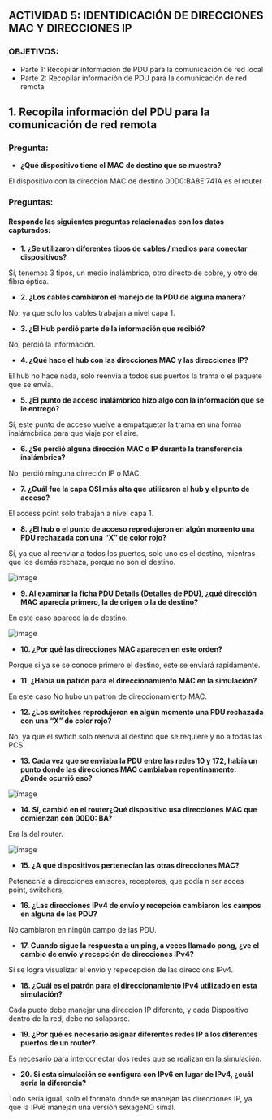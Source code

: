 ## ACTIVIDAD 5: IDENTIDICACIÓN DE DIRECCIONES MAC Y DIRECCIONES IP

### OBJETIVOS:
- Parte 1: Recopilar información de PDU para la comunicación de red local
- Parte 2: Recopilar información de PDU para la comunicación de red remota 

## 1. Recopila información del PDU para la comunicación de red remota 

### Pregunta:

- **¿Qué dispositivo tiene el MAC de destino que se muestra?**

El dispositivo con la dirección MAC de destino 00D0:BA8E:741A es el router

### Preguntas:
#### Responde las siguientes preguntas relacionadas con los datos capturados:

- **1. ¿Se utilizaron diferentes tipos de cables / medios para conectar dispositivos?**

Sí, tenemos 3 tipos, un medio inalámbrico, otro directo de cobre, y otro de fibra óptica.

- **2. ¿Los cables cambiaron el manejo de la PDU de alguna manera?**

No, ya que solo los cables trabajan a nivel capa 1.

- **3. ¿El Hub perdió parte de la información que recibió?**
 
 No, perdió la información.

- **4. ¿Qué hace el hub con las direcciones MAC y las direcciones IP?**

El hub no hace nada, solo reenvia a todos sus puertos la trama o el paquete que se envía.

- **5. ¿El punto de acceso inalámbrico hizo algo con la información que se le entregó?**
 
 Sí, este punto de acceso vuelve a empatquetar la trama en una forma inalámcbrica para que viaje por el aire.

- **6. ¿Se perdió alguna dirección MAC o IP durante la transferencia inalámbrica?**

No, perdió minguna dirreción IP o MAC.

- **7. ¿Cuál fue la capa OSI más alta que utilizaron el hub y el punto de acceso?** 

El access point solo trabajan a nivel capa 1.

- **8. ¿El hub o el punto de acceso reprodujeron en algún momento una PDU rechazada con una “X” de color rojo?**

Sí, ya que al reenviar a todos los puertos, solo uno es el destino, mientras que los demás rechaza, porque no son el destino.

![image](https://github.com/Fx2048/COMU_TEAM/assets/151795724/b9921858-761f-431b-9cb2-6fa9ca18a89d)

- **9. Al examinar la ficha PDU Details (Detalles de PDU), ¿qué dirección MAC aparecía primero, la de origen o la de destino?**

En este caso aparece la de destino.

![image](https://github.com/Fx2048/COMU_TEAM/assets/151795724/9b8abb3b-7234-4463-b946-7a53f066df62)

- **10. ¿Por qué las direcciones MAC aparecen en este orden?**

Porque si ya se se conoce primero el destino, este se enviará rapidamente.

- **11. ¿Había un patrón para el direccionamiento MAC en la simulación?**

 En este caso No hubo un patrón de direccionamiento MAC.

- **12. ¿Los switches reprodujeron en algún momento una PDU rechazada con una “X” de color rojo?**

No, ya que el swtich solo reenvia al destino que se requiere y no a todas las PCS.

- **13. Cada vez que se enviaba la PDU entre las redes 10 y 172, había un punto donde las direcciones MAC 
 cambiaban repentinamente. ¿Dónde ocurrió eso?**

![image](https://github.com/Fx2048/COMU_TEAM/assets/151795724/ecedde0b-f6eb-4712-bac0-10f6daa52e02)

- **14. Sí, cambió en el router¿Qué dispositivo usa direcciones MAC que comienzan con 00D0: BA?** 

Era la del router.

![image](https://github.com/Fx2048/COMU_TEAM/assets/151795724/3d7f7ac2-702a-4dfe-855e-57caf53d8f48)

- **15. ¿A qué dispositivos pertenecían las otras direcciones MAC?**

Petenecnía a direcciones emisores, receptores, que podía n ser acces point, switchers,

- **16. ¿Las direcciones IPv4 de envío y recepción cambiaron los campos en alguna de las PDU?**

No cambiaron en ningún campo de las PDU.

- **17. Cuando sigue la respuesta a un ping, a veces llamado pong, ¿ve el cambio de envío y recepción de direcciones IPv4?**

Sí se logra visualizar el envio y repecepción de las direccions IPv4.

- **18. ¿Cuál es el patrón para el direccionamiento IPv4 utilizado en esta simulación?**

Cada pueto debe manejar una direccion IP diferente, y cada Dispositivo dentro de la red, debe no solaparse.

- **19. ¿Por qué es necesario asignar diferentes redes IP a los diferentes puertos de un router?** 

 Es necesario para interconectar dos redes que se realizan en la simulación.

- **20. Si esta simulación se configura con IPv6 en lugar de IPv4, ¿cuál sería la diferencia?**

Todo sería igual, solo el formato donde se manejan las direcciones IP, ya que la IPv6 manejan una versión sexageNO simal.
